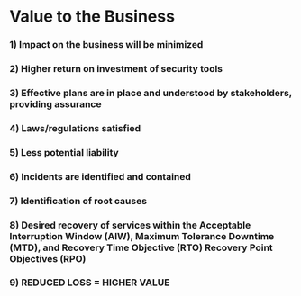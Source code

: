 # Value to the Business 

### 1) Impact on the business will be minimized

### 2) Higher return on investment of security tools

### 3) Effective plans are in place and understood by stakeholders, providing assurance

### 4) Laws/regulations satisfied

### 5) Less potential liability

### 6) Incidents are identified and contained

### 7) Identification of root causes

### 8) Desired recovery of services within the Acceptable Interruption Window (AIW), Maximum Tolerance Downtime (MTD), and Recovery Time Objective (RTO) Recovery Point Objectives (RPO)

### 9) REDUCED LOSS = HIGHER VALUE

